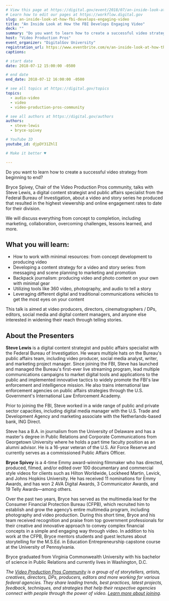 ```yaml
---
# View this page at https://digital.gov/event/2018/07/an-inside-look-at-how-fbi
# Learn how to edit our pages at https://workflow.digital.gov
slug: an-inside-look-at-how-fbi-develops-engaging-video
title: "An Inside Look at How the FBI Develops Engaging Video"
deck: ""
summary: "Do you want to learn how to create a successful video strategy from beginning to end?"
host: "Video Production Pros"
event_organizer: "DigitalGov University"
registration_url: https://www.eventbrite.com/e/an-inside-look-at-how-the-fbi-develops-engaging-video-registration-47363929789
captions: 

# start date
date: 2018-07-12 15:00:00 -0500

# end date
end_date: 2018-07-12 16:00:00 -0500

# see all topics at https://digital.gov/topics
topics: 
  - audio-video
  - video
  - video-production-pros-community

# see all authors at https://digital.gov/authors
authors: 
  - steve-lewis
  - bryce-spivey

# YouTube ID
youtube_id: djpDY31ZhlI

# Make it better ♥

---
```


Do you want to learn how to create a successful video strategy from beginning to end?
 
Bryce Spivey, Chair of the Video Production Pros community, talks with Steve Lewis, a digital content strategist and public affairs specialist from the Federal Bureau of Investigation, about a video and story series he produced that resulted in the highest viewership and online engagement rates to date for their division.
 
We will discuss everything from concept to completion, including marketing, collaboration, overcoming challenges, lessons learned, and more.

## What you will learn:

- How to work with minimal resources: from concept development to producing video
- Developing a content strategy for a video and story series: from messaging and scene planning to marketing and promotion
- Backpack journalism: producing video and photo content on your own with minimal gear
- Utilizing tools like 360 video, photography, and audio to tell a story
- Leveraging different digital and traditional communications vehicles to get the most eyes on your content

This talk is aimed at video producers, directors, cinematographers / DPs, editors, social media and digital content managers, and anyone else interested in widening their reach through telling stories.


## About the Presenters

**Steve Lewis** is a digital content strategist and public affairs specialist with the Federal Bureau of Investigation. He wears multiple hats on the Bureau's public affairs team, including video producer, social media analyst, writer, and marketing project manager. Since joining the FBI, Steve has launched and managed the Bureau's first-ever live streaming program, lead multiple communications campaigns to market digital tools and applications to the public and implemented innovative tactics to widely promote the FBI's law enforcement and intelligence mission. He also trains international law enforcement agencies on public affairs strategies through the U.S. Government's International Law Enforcement Academy.

Prior to joining the FBI, Steve worked in a wide range of public and private sector capacities, including digital media manager with the U.S. Trade and Development Agency and marketing associate with the Netherlands-based bank, ING Direct.
 
Steve has a B.A. in journalism from the University of Delaware and has a master's degree in Public Relations and Corporate Communications from Georgetown University where he holds a part time faculty position as an alumni advisor. He is a 16-year veteran of the U.S. Air Force Reserve and currently serves as a commissioned Public Affairs Officer.
 
**Bryce Spivey** is a 4-time Emmy award-winning filmmaker who has directed, produced, filmed, and/or edited over 100 documentary and commercial style videos for clients such as Hilton Worldwide, Lockheed Martin, Levick, and Johns Hopkins University. He has received 11 nominations for Emmy Awards, and has won 2 AVA Digital Awards, 3 Communicator Awards, and 19 Telly Awards—among others.
 
Over the past two years, Bryce has served as the multimedia lead for the Consumer Financial Protection Bureau (CFPB), which recruited him to establish and grow the agency’s entire multimedia program, including photography and video production. During this short time, Bryce and his team received recognition and praise from top government professionals for their creative and innovative approach to convey complex financial concepts in a simple and engaging way through video. In addition to his work at the CFPB, Bryce mentors students and guest lectures about storytelling for the M.S.Ed. in Education Entrepreneurship capstone course at the University of Pennsylvania.
 
Bryce graduated from Virginia Commonwealth University with his bachelor of science in Public Relations and currently lives in Washington, D.C.

_The [Video Production Pros Community](https://www.digitalgov.gov/communities/video-production/) is a group of of storytellers, artists, creatives, directors, DPs, producers, editors and more working for various federal agencies. They  share leading trends, best practices, latest projects, feedback, techniques, and strategies that help their respective agencies connect with people through the power of video. [Learn more about joining](https://www.digitalgov.gov/communities/video-production/)._

